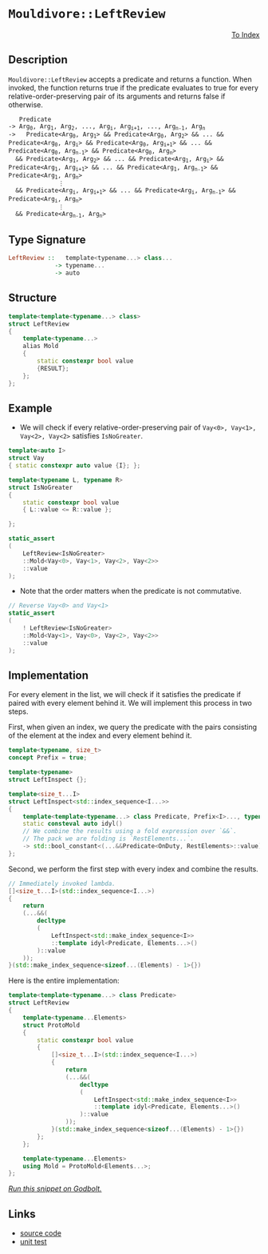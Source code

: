 <!-- Copyright 2024 Feng Mofan
SPDX-License-Identifier: Apache-2.0 -->

# `Mouldivore::LeftReview`

<p style='text-align: right;'><a href="../../../index.md#list-examinations">To Index</a></p>

## Description

`Mouldivore::LeftReview` accepts a predicate and returns a function. When invoked, the function returns true if the predicate evaluates to true for every relative-order-preserving pair of its arguments and returns false if otherwise.

<pre><code>   Predicate
-> Arg<sub>0</sub>, Arg<sub>1</sub>, Arg<sub>2</sub>, ..., Arg<sub>i</sub>, Arg<sub>i+1</sub>, ..., Arg<sub>n-1</sub>, Arg<sub>n</sub>
->   Predicate&lt;Arg<sub>0</sub>, Arg<sub>1</sub>&gt; && Predicate&lt;Arg<sub>0</sub>, Arg<sub>2</sub>&gt; && ... && Predicate&lt;Arg<sub>0</sub>, Arg<sub>i</sub>&gt; && Predicate&lt;Arg<sub>0</sub>, Arg<sub>i+1</sub>&gt; && ... && Predicate&lt;Arg<sub>0</sub>, Arg<sub>n-1</sub>&gt; && Predicate&lt;Arg<sub>0</sub>, Arg<sub>n</sub>&gt;
  && Predicate&lt;Arg<sub>1</sub>, Arg<sub>2</sub>&gt; && ... && Predicate&lt;Arg<sub>1</sub>, Arg<sub>i</sub>&gt; && Predicate&lt;Arg<sub>1</sub>, Arg<sub>i+1</sub>&gt; && ... && Predicate&lt;Arg<sub>1</sub>, Arg<sub>n-1</sub>&gt; && Predicate&lt;Arg<sub>1</sub>, Arg<sub>n</sub>&gt;
              &vellip;
  && Predicate&lt;Arg<sub>i</sub>, Arg<sub>i+1</sub>&gt; && ... && Predicate&lt;Arg<sub>i</sub>, Arg<sub>n-1</sub>&gt; && Predicate&lt;Arg<sub>i</sub>, Arg<sub>n</sub>&gt;
              &vellip;
  && Predicate&lt;Arg<sub>n-1</sub>, Arg<sub>n</sub>&gt;</code></pre>

## Type Signature

```Haskell
LeftReview ::   template<typename...> class...
             -> typename...
             -> auto
```

## Structure

```C++
template<template<typename...> class>
struct LeftReview
{
    template<typename...>
    alias Mold
    {
        static constexpr bool value
        {RESULT};
    };
};
```

## Example

- We will check if every relative-order-preserving pair of `Vay<0>, Vay<1>, Vay<2>, Vay<2>` satisfies `IsNoGreater`.

```C++
template<auto I>
struct Vay
{ static constexpr auto value {I}; };

template<typename L, typename R>
struct IsNoGreater
{
    static constexpr bool value
    { L::value <= R::value };

};

static_assert
(
    LeftReview<IsNoGreater>
    ::Mold<Vay<0>, Vay<1>, Vay<2>, Vay<2>>
    ::value
);
```

- Note that the order matters when the predicate is not commutative.

```C++
// Reverse Vay<0> and Vay<1>
static_assert
(
    ! LeftReview<IsNoGreater>
    ::Mold<Vay<1>, Vay<0>, Vay<2>, Vay<2>>
    ::value
);
```

## Implementation

For every element in the list, we will check if it satisfies the predicate if paired with every element behind it.
We will implement this process in two steps.

First, when given an index, we query the predicate with the pairs consisting of the element at the index and every element behind it.

```C++
template<typename, size_t>
concept Prefix = true;

template<typename>
struct LeftInspect {};

template<size_t...I>
struct LeftInspect<std::index_sequence<I...>> 
{
    template<template<typename...> class Predicate, Prefix<I>..., typename OnDuty, typename...RestElements>
    static consteval auto idyl()
    // We combine the results using a fold expression over `&&`.
    // The pack we are folding is `RestElements...`.
    -> std::bool_constant<(...&&Predicate<OnDuty, RestElements>::value)>;
};
```

Second, we perform the first step with every index and combine the results.

```C++
// Immediately invoked lambda.
[]<size_t...I>(std::index_sequence<I...>)
{
    return
    (...&&(
        decltype
        (
            LeftInspect<std::make_index_sequence<I>>
            ::template idyl<Predicate, Elements...>()
        )::value
    ));
}(std::make_index_sequence<sizeof...(Elements) - 1>{})
```

Here is the entire implementation:

```C++
template<template<typename...> class Predicate>
struct LeftReview
{
    template<typename...Elements>
    struct ProtoMold
    {
        static constexpr bool value
        {
            []<size_t...I>(std::index_sequence<I...>)
            {
                return
                (...&&(
                    decltype
                    (
                        LeftInspect<std::make_index_sequence<I>>
                        ::template idyl<Predicate, Elements...>()
                    )::value
                ));
            }(std::make_index_sequence<sizeof...(Elements) - 1>{})
        }; 
    };

    template<typename...Elements>
    using Mold = ProtoMold<Elements...>;
};
```

[*Run this snippet on Godbolt.*](https://godbolt.org/#z:OYLghAFBqd5QCxAYwPYBMCmBRdBLAF1QCcAaPECAMzwBtMA7AQwFtMQByARg9KtQYEAysib0QXACx8BBAKoBnTAAUAHpwAMvAFYTStJg1DIApACYAQuYukl9ZATwDKjdAGFUtAK4sGEgJykrgAyeAyYAHI%2BAEaYxCBmpAAOqAqETgwe3r4ByanpAqHhUSyx8Yl2mA4ZQgRMxARZPn5cgZXVArX1BEWRMXEJtnUNTTmtQ929JWUJAJS2qF7EyOwc5gDMYcjeWADUJutuXo60hACeB9gmGgCCG1s7mPuHyAoE6FhUl9d3twD0ACogQDdspiJgaKpdsCAX8fgRMCwkgYEQc3AQzklGKxMKRdmkAF6YAD6BG%2BtzQDBWSQIoPBkOeABFdgRiF5MAcrLcfoDgbtghCCABJBgKLEOaHAuG3BFIlEcw4YrHMNjkm5vNkSgVUYWi8W0kwAdishsZnJ%2B8MRyKYqMOhJJBAAdM6hWqNV4tYKRWKqmS7e8QCAwlhVMSlABHdlUhVuIXOx3fdbYfbc40/XYZllW%2BVo2XW23ozHYtjxy67bZMBQKOmYfCiBF4sEQvCqNGupPxvFK4tPADyDEZxzOXaLKsw8YASpg3th6GxBAo1Zn8XVHMhywI3pgAG5iXZMY6oXZ4dBnWgQWbpzN/P67ADqTzQpTCTwICCe4IUXloBGrXjSRj7rs/C0OguyYKoSSfmkAi7Kg25xPsABsGjmEhaEmChCa3MuN67AAKu%2BuxJEwyAANa7AA7k89RPCB%2BCAXg1aYRoU4znOjC/qWWFXhmAC0ZZvOggbRKgnjEpSbyGH6bgQKWZjoQpTZ1jaMb9oOGJ4mxBCzoinGLkmga7t4mCXkm5qpma6xcr8Ny8kC/KClO254JglGSkC0o3HmOaKtmqm5qOOKlkm5YGFWNYqbaVy3O6no6s5rmURaaY4ZmPkBYqQUls6unzr%2BS6ZnFtJgqgRAALKeOgvH7KlNzLsuUlrhuooIpBxC7KJni7MZ7I1cuRo2Q1w37AArFYo1WW49qkvG7bYBAQmBsGEFhpgkaMCsbYhdgl5pSNmaDf1B2ZuCBBLAwx0nbscnOhhCkQFd12Zlg2zdk9z03R9n2Ztquo%2Bg4aJLSALBMGRJIraGEZRlthzzYVP0nYGGUIsep60Giyl4PWuK7Hl%2Bk7Re33XbMRliH1%2B0/bMZlDc9RqMotAYg2DEMMCGa0bdGQN4ESqBUPGED4wusy7HxuxcN8aamnt9UjfTnIprLGby9ZFqUyjMbdmO8ZCwV5mU/%2BYTALslWgUydJlagpvVYcusKDtFl3Kajs8jCbvu159kgvh06/h5sKu%2B7QcB9y3JmJsVKPM8RwnOcaqWnKmVuAeRC7PDsWsh6tKVQwlsMBcqYWCuNrYy1W7tfuh49eTTyDa6zvWbVVk2Qn%2Baa9lTzBCOyo4rsE5upnEpCgoESoAA4uCqnECltMZk1peSW1UGdWJtDVyZNWDfyZMmdHBzMhOO/sk3LuWafdkwrsABieDEG8eOqKwyJPDCXnz8gxKVkoDQ/I9lN/YlNybYR7j0ngiae%2Bsla7EDNbNEOc84XEOKhJMeJ4FEHzmiCWKCTYCAQWiMwlxUG4PQYgtwBDzKQOXEfDktwaZqwvnyIQVQBBgWwI/OUL8pQ8lvM5OISgcG5xIWiZByZDBgTQQIUhWCYrqlXNjT%2BVY4hkluH/KBYAwCOQSjuJKwDR4T0wFPBG0CQCwMOBIjBhxpFEMEZI4RhCBF4MOOQ7A1jHFkMTDIqhIBeo0JuDTDg8xaCcFGrwPwHAtCkFQJwNw1hrD4kWMsWu4ceCkAIJoAJ8wyIgFGmYR0hozCSAAByFNGhofwOSNBIUKesfQnBJC8BYBIDQGhSBhIiVEjgvAFAgBaWk8JATSBwFgDARAIBFgECSMccglAnxJDoHECIOJOCqEKUhPiSFJC7GAMgdcUhHRmF4LWQgJATx6H4IIEQYh2BSBkIIRQKh1D9NILoLgpBKLECYEkTgPBAnBNCekyJnBezHEmbSPmuwVlrI2VsnZ4tJD7Juh4JE8yOobC4LMXgfStDzAgEgWZKLpkQHxfQeIwApCJBoD%2BPhlBogAuiGEeoZxvm8HpcwYgZxezRG0L6ZlpAnz5X7LQJlTysDRC8MAZOtBaDdO4LwLAoMjDiBFbfX0eAEIyoiRBKoxxVgpLCAiIJTzTjRA%2BeyjwWAAWsjwI02VpAELEFEkoRkiJDDAFOEYdJ8wqAGGAAoAAaklXsypeXnOEKIcQNzQ33LUACl5%2BhXUoFiZYfQeBojdMgPMVANIMgyr4kJfephLDWDMO0%2B1xATzTngPMdojhnAQFcKMFoQQ2ZTH6PEV5KQ0i1syJ4ZoehO0FAYK20oAxXk1pqMMRovaxi2EwPYbtXQGjDpmGOydja9BSSXS%2BaYo7q0JJWBIX5HAQmtIBR0iFqz1mbO2bs%2BFZgbq4GOai5JGLUmevmO%2BJgWB4gXlIFkyQ6xHT%2BHWIaSQGhJAFJQhoUaSFAiGvqaQRp6wuCOiQlwKp/hCnodGpILgo1gNIVPU8jpXSelvv6TikZuKxkgqmRQIlqBkUksWWwTg9QWDbkNHxJgYVXXi38I6FDmr8BEHLcJV5obLkRukFGpQManm6ESO8z5zKj0nrabwDpwKJnHDglQfcxAONcZ4xWQCrRBOOg0IixjcySX7HDmYV9WKBnUeJXEQlbn4jsc43xUzZL/BcBaZS8B3SIC0qeayxlvLIvss5dyhwvL%2BWcUFcKiJorxWSulby%2BVrqlVpZVdUdVAKtXIB1by/Vc6AXGtNWcc1qwIlWptSk%2B1jrMDOoVW6o2nq%2BA%2Bv9YG4NtrJPhuuTJ2Q0bHkRMU/Gj1harDJuNem39Wbu25vzesRks3i2lriGJytGbZ3zoyC4Nm67XkhG3W2/t%2BRu2nbyF2jIy7R0HdVZ0Nd06m3jte5MC7I720TBGO9jdk7Hvtr3UsA96LanHv%2BcRzgBmjPcd42ZgTQmH0iZIPZ5DTn32kE/d%2BygR6ENIYE%2BBw0%2BHDSGnWBByQGzXkacBZ02wZHnOUfgNR8ZoKPM2ZRSx1Y7HoUsAUNudc25zPyjeIc9HYmzmyCkyN258g5MTZ0CAGpymvmyrUzD9pQLaNgv0/zzZgvhc9TF6pe%2BEAkW2cQhsdY2OKODLxdzklXOmMDGF0kJIxJRf%2BGJOLggn9DMbL4HQELNK6UMvZdFyPHKuU8ttUlwQKWAXpYlWILLtqcuKvq3KgrjgitPJK2V21FXDUROq4yurlry1Nd4C11IbWXWKq6w771TBfUBrckGxgIbZfDYkKNu5SvY2q%2Bm8YJNNgFtVsidmzcnA/hLU25YEtmmy0VsW9WudL2/D1pO4Ds7Lafsrru4O27A7u0g43VvjoDBF1TuyB96/C7gdH6e5u%2B/fbV3feKJdyHCh93XJa5EY64cDw4C5C4i5m4IgW6PqiaY7oqYo4544DC/rwYNIJACbrDrCjSlK4bNJYGGhVLAGaacCka9I47/qGj7Jk5cBSD%2BCk7AZcCGhQ7rDa4kGM4s5HoHLEEM6IEUbzD2owR%2BCSBAA%3D%3D)

## Links

- [source code](../../../../conceptrodon/descend/mouldivore/left_review.hpp)
- [unit test](../../../../tests/unit/metafunctions/mouldivore/left_review.test.hpp)
